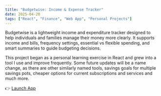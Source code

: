 ```yaml
---
title: "Budgetwise: Income & Expense Tracker"
date: 2025-04-20
tags: ["React", "Finance", "Web App", "Personal Projects"]
---
```


Budgetwise is a lightweight income and expenditure tracker designed to help individuals and families manage their money more clearly. It supports income and bills, frequency settings, essential vs flexible spending, and smart summaries to guide budgeting decisions.

This project began as a personal learning exercise in React and grew into a tool I use and improve frequently. Some future updates will be a name change, as there are other similarly named tools, savings goals for multiple savings pots, cheaper options for current subscriptions and services and much more.

👉 [Launch App](https://your-budgetwise-app-link.netlify.app)
